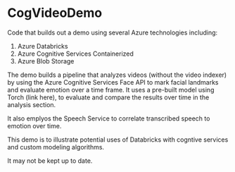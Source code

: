 # CogVideoDemo

Code that builds out a demo using several Azure technologies including: 

1)  Azure Databricks
2)  Azure Cognitive Services Containerized 
3)  Azure Blob Storage  

The demo builds a pipeline that analyzes videos (without the video indexer) by using the Azure Cognitive Services Face API to mark facial landmarks and evaluate emotion over a time frame.   It uses a pre-built model using Torch (link here), to evaluate and compare the results over time in the analysis section.   

It also emplyos the Speech Service to correlate transcribed speech to emotion over time.   

This demo is to illustrate potential uses of Databricks with cogntive services and custom modeling algorithms.  

It may not be kept up to date.   
